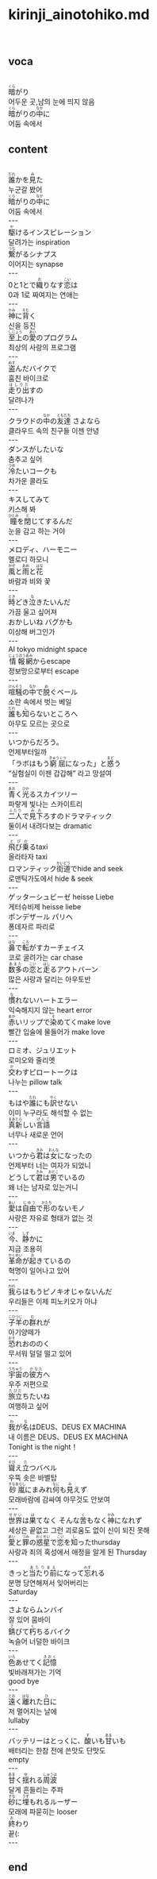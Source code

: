 <h1>kirinji_ainotohiko.md</h1><br>
<h2>voca</h2><br>
<ruby>暗<rt>くら</rt></ruby>がり<br>
어두운 곳,남의 눈에 띄지 않음<br>
<ruby>暗<rt>くら</rt></ruby>がりの<ruby>中<rt>なか</rt></ruby>に<br>
어둠 속에서<br>
<h2>content</h2><br>
<ruby>誰<rt>だれ</rt></ruby>かを<ruby>見<rt>み</rt></ruby>た<br>
누군갈 봤어 <br>
<ruby>暗<rt>くら</rt></ruby>がりの<ruby>中<rt>なか</rt></ruby>に<br>
어둠 속에서<br>
---<br>
<ruby>駆<rt>か</rt></ruby>けるインスピレーション<br>
달려가는 inspiration<br>
<ruby>繋<rt>つな</rt></ruby>がるシナプス<br>
이어지는 synapse<br>
---<br>
0と1とで<ruby>織<rt>お</rt></ruby>りなす<ruby>恋<rt>こい</rt></ruby>は<br>
0과 1로 짜여지는 연애는<br>
---<br>
<ruby>神<rt>かみ</rt></ruby>に<ruby>背<rt>そむ</rt></ruby>く<br>
신을 등진 <br>
<ruby>至上<rt>しじょう</rt></ruby>の<ruby>愛<rt>あい</rt></ruby>のプログラム<br>
최상의 사랑의 프로그램<br>
---<br>
<ruby>盗<rt>ぬす</rt></ruby>んだバイクで<br>
훔친 바이크로 <br>
<ruby>走り出<rt>はしりだ</rt></ruby>すの<br>
달려나가<br>
---<br>
クラウドの<ruby>中<rt>なか</rt></ruby>の<ruby>友達<rt>ともだち</rt></ruby> さよなら<br>
클라우드 속의 친구들 이젠 안녕<br>
---<br>
ダンスがしたいな<br>
춤추고 싶어 <br>
<ruby>冷<rt>つめ</rt></ruby>たいコークも<br>
차가운 콜라도<br>
---<br>
キスしてみて<br>
키스해 봐 <br>
<ruby>瞳<rt>ひとみ</rt></ruby>を<ruby>閉<rt>と</rt></ruby>じてするんだ<br>
눈을 감고 하는 거야<br>
---<br>
メロディ、ハーモニー<br>
멜로디 하모니 <br>
<ruby>風<rt>かぜ</rt></ruby>と<ruby>雨<rt>あめ</rt></ruby>と<ruby>花<rt>はな</rt></ruby><br>
바람과 비와 꽃<br>
---<br>
<ruby>時<rt>とき</rt></ruby>どき<ruby>泣<rt>な</rt></ruby>きたいんだ<br>
가끔 울고 싶어져 <br>
おかしいね バグかも<br>
이상해 버그인가<br>
---<br>
AI tokyo midnight space <br>
<ruby>情報<rt>じょうほう</rt></ruby><ruby>網<rt>あみ</rt></ruby>からescape<br>
정보망으로부터 escape<br>
---<br>
<ruby>喧騒<rt>けんそう</rt></ruby>の<ruby>中<rt>なか</rt></ruby>で<ruby>脱<rt>ぬ</rt></ruby>ぐベール <br>
소란 속에서 벗는 베일 <br>
<ruby>誰<rt>だれ</rt></ruby>も<ruby>知<rt>し</rt></ruby>らないところへ<br>
아무도 모르는 곳으로<br>
---<br>
いつからだろう。<br>
언제부터일까 <br>
「ラボはもう<ruby>窮屈<rt>きゅうくつ</rt></ruby>になった」と<ruby>惑<rt>まど</rt></ruby>う<br>
“실험실이 이젠 갑갑해” 라고 망설여<br>
---<br>
<ruby>青<rt>あお</rt></ruby>く<ruby>光<rt>ひか</rt></ruby>るスカイツリー <br>
파랗게 빛나는 스카이트리 <br>
<ruby>二人<rt>ふたり</rt></ruby>で<ruby>見下<rt>みお</rt></ruby>ろすのドラマティック<br>
둘이서 내려다보는 dramatic<br>
---<br>
<ruby>飛び乗<rt>とびの</rt></ruby>るtaxi <br>
올라타자 taxi <br>
ロマンティック<ruby>街道<rt>かいどう</rt></ruby>でhide and seek<br>
로맨틱가도에서 hide & seek<br>
---<br>
ゲッターシュビーゼ heisse Liebe<br>
게터슈비제 heisse liebe<br>
ポンデザール パリへ<br>
퐁데자르 파리로<br>
---<br>
<ruby>鼻<rt>はな</rt></ruby>で<ruby>転<rt>ころ</rt></ruby>がすカーチェイス <br>
코로 굴려가는 car chase <br>
<ruby>数多<rt>あまた</rt></ruby>の<ruby>恋<rt>こい</rt></ruby>と<ruby>走<rt>はし</rt></ruby>るアウトバーン<br>
많은 사랑과 달리는 아우토반<br>
---<br>
<ruby>慣<rt>な</rt></ruby>れないハートエラー <br>
익숙해지지 않는 heart error <br>
<ruby>赤<rt>あか</rt></ruby>いリップで<ruby>染<rt>そ</rt></ruby>めてくmake love<br>
빨간 입술에 물들어가 make love<br>
---<br>
ロミオ、ジュリエット<br>
로미오와 줄리엣<br>
<ruby>交<rt>か</rt></ruby>わすピロートークは<br>
나누는 pillow talk<br>
---<br>
もはや<ruby>誰<rt>だれ</rt></ruby>にも<ruby>訳<rt>やく</rt></ruby>せない<br>
이미 누구라도 해석할 수 없는<br>
<ruby>真新<rt>まあたら</rt></ruby>しい<ruby>言語<rt>げんご</rt></ruby><br>
너무나 새로운 언어<br>
---<br>
いつから<ruby>君<rt>きみ</rt></ruby>は<ruby>女<rt>おんな</rt></ruby>になったの<br>
언제부터 너는 여자가 되었니<br>
どうして<ruby>君<rt>きみ</rt></ruby>は<ruby>男<rt>おとこ</rt></ruby>でいるの<br>
왜 너는 남자로 있는거니<br>
---<br>
<ruby>愛<rt>あい</rt></ruby>は<ruby>自由<rt>じゆう</rt></ruby>で<ruby>形<rt>かたち</rt></ruby>のないモノ<br>
사랑은 자유로 형태가 없는 것<br>
---<br>
<ruby>今<rt>いま</rt></ruby>、<ruby>静<rt>しず</rt></ruby>かに<br>
지금 조용히<br>
<ruby>革命<rt>かくめい</rt></ruby>が<ruby>起<rt>お</rt></ruby>きているの<br>
 혁명이 일어나고 있어<br>
---<br>
<ruby>我<rt>われ</rt></ruby>らはもうピノキオじゃないんだ<br>
우리들은 이제 피노키오가 아냐<br>
---<br>
<ruby>子羊<rt>こひつじ</rt></ruby>の<ruby>群<rt>む</rt></ruby>れが<br>
아기양떼가<br>
<ruby>恐<rt>おそ</rt></ruby>れおののく<br>
무서워 덜덜 떨고 있어<br>
---<br>
<ruby>宇宙<rt>うちゅう</rt></ruby>の<ruby>彼方<rt>かなた</rt></ruby>へ<br>
우주 저편으로 <br>
<ruby>旅立<rt>たびだ</rt></ruby>ちたいね<br>
여행하고 싶어<br>
---<br>
<ruby>我<rt>わ</rt></ruby>が<ruby>名<rt>な</rt></ruby>はDEUS、DEUS EX MACHINA<br>
내 이름은 DEUS、DEUS EX MACHINA<br>
Tonight is the night！<br>
---<br>
<ruby>聳<rt>そび</rt></ruby>え<ruby>立<rt>た</rt></ruby>つバベル <br>
우뚝 솟은 바벨탑<br>
<ruby>砂嵐<rt>すなあらし</rt></ruby>にまみれ<ruby>何<rt>なに</rt></ruby>も<ruby>見<rt>み</rt></ruby>えず<br>
모래바람에 감싸여 아무것도 안보여<br>
---<br>
<ruby>世界<rt>せかい</rt></ruby>は<ruby>果<rt>は</rt></ruby>てなく そんな<ruby>苦<rt>く</rt></ruby>もなく<ruby>神<rt>かみ</rt></ruby>になれず<br>
세상은 끝없고 그런 괴로움도 없이 신이 되진 못해<br>
<ruby>愛<rt>あい</rt></ruby>と<ruby>罪<rt>つみ</rt></ruby>の<ruby>惑星<rt>わくせい</rt></ruby>で<ruby>恋<rt>こい</rt></ruby>を<ruby>知<rt>し</rt></ruby>ったthursday<br>
사랑과 죄의 혹성에서 애정을 알게 된 Thursday<br>
---<br>
きっと<ruby>当たり前<rt>あたりまえ</rt></ruby>になって<ruby>忘<rt>わす</rt></ruby>れる<br>
분명 당연해져서 잊어버리는 <br>
Saturday<br>
---<br>
さよならムンバイ <br>
잘 있어 뭄바이<br>
<ruby>錆<rt>さ</rt></ruby>びて<ruby>朽<rt>く</rt></ruby>ちるバイク<br>
녹슬어 너덜한 바이크<br>
---<br>
<ruby>色<rt>いろ</rt></ruby>あせてく<ruby>記憶<rt>きおく</rt></ruby><br>
빛바래져가는 기억 <br>
good bye <br>
---<br>
<ruby>遠<rt>とお</rt></ruby>く<ruby>離<rt>はな</rt></ruby>れた<ruby>日<rt>ひ</rt></ruby>に<br>
저 멀어지는 날에 <br>
lullaby<br>
---<br>
バッテリーはとっくに、<ruby>酸<rt>す</rt></ruby>いも<ruby>甘<rt>あま</rt></ruby>いも<br>
배터리는 한참 전에 쓴맛도 단맛도 <br>
empty<br>
---<br>
<ruby>甘<rt>あま</rt></ruby>く<ruby>揺<rt>ゆ</rt></ruby>れる<ruby>周波<rt>しゅうは</rt></ruby> <br>
달게 흔들리는 주파<br>
<ruby>砂<rt>すな</rt></ruby>に<ruby>埋<rt>うず</rt></ruby>もれるルーザー<br>
모래에 파묻히는 looser<br>
<ruby>終<rt>お</rt></ruby>わり<br>
끝(:<br>
---<br>
<h2>end</h2><br>